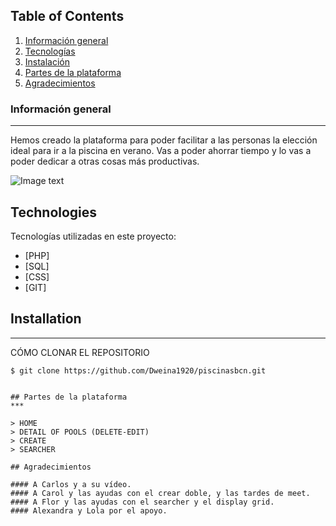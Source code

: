 ## Table of Contents
1. [Información general](#general-info)
2. [Tecnologías ](#technologies)
3. [Instalación](#installation)
4. [Partes de la plataforma](#collaboration)
5. [Agradecimientos](#agradecimientos)


### Información general
***
Hemos creado la plataforma para poder facilitar a las personas la elección ideal para ir a la piscina en verano. Vas a poder ahorrar tiempo y lo vas a poder dedicar a otras cosas más productivas. 

![Image text](https://encrypted-tbn0.gstatic.com/images?q=tbn:ANd9GcSdOVSL0i3t7Mkk65blqgxl5WTYZdhHiS71Wg&usqp=CAU)
## Technologies
Tecnologías utilizadas en este proyecto:
* [PHP]
* [SQL]
* [CSS]
* [GIT]
## Installation
***
CÓMO CLONAR EL REPOSITORIO 
```
$ git clone https://github.com/Dweina1920/piscinasbcn.git


## Partes de la plataforma
***

> HOME
> DETAIL OF POOLS (DELETE-EDIT)
> CREATE
> SEARCHER

## Agradecimientos

#### A Carlos y a su vídeo. 
#### A Carol y las ayudas con el crear doble, y las tardes de meet.
#### A Flor y las ayudas con el searcher y el display grid. 
#### Alexandra y Lola por el apoyo. 
 

